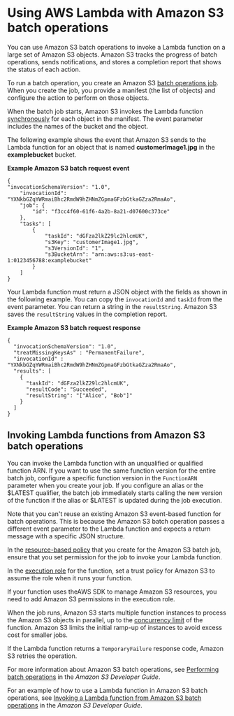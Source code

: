 # Using AWS Lambda with Amazon S3 batch operations<a name="services-s3-batch"></a>

You can use Amazon S3 batch operations to invoke a Lambda function on a large set of Amazon S3 objects\. Amazon S3 tracks the progress of batch operations, sends notifications, and stores a completion report that shows the status of each action\. 

To run a batch operation, you create an Amazon S3 [batch operations job](https://docs.aws.amazon.com/AmazonS3/latest/dev/batch-ops-operations.html)\. When you create the job, you provide a manifest \(the list of objects\) and configure the action to perform on those objects\. 

When the batch job starts, Amazon S3 invokes the Lambda function [synchronously](invocation-sync.md) for each object in the manifest\. The event parameter includes the names of the bucket and the object\. 

The following example shows the event that Amazon S3 sends to the Lambda function for an object that is named **customerImage1\.jpg** in the **examplebucket** bucket\.

**Example Amazon S3 batch request event**  

```
{
"invocationSchemaVersion": "1.0",
    "invocationId": "YXNkbGZqYWRmaiBhc2RmdW9hZHNmZGpmaGFzbGtkaGZza2RmaAo",
    "job": {
        "id": "f3cc4f60-61f6-4a2b-8a21-d07600c373ce"
    },
    "tasks": [
        {
            "taskId": "dGFza2lkZ29lc2hlcmUK",
            "s3Key": "customerImage1.jpg",
            "s3VersionId": "1",
            "s3BucketArn": "arn:aws:s3:us-east-1:0123456788:examplebucket"
        }
    ]  
}
```

Your Lambda function must return a JSON object with the fields as shown in the following example\. You can copy the `invocationId` and `taskId` from the event parameter\. You can return a string in the `resultString`\. Amazon S3 saves the `resultString` values in the completion report\. 

**Example Amazon S3 batch request response**  

```
{
  "invocationSchemaVersion": "1.0",
  "treatMissingKeysAs" : "PermanentFailure",
  "invocationId" : "YXNkbGZqYWRmaiBhc2RmdW9hZHNmZGpmaGFzbGtkaGZza2RmaAo",
  "results": [
    {
      "taskId": "dGFza2lkZ29lc2hlcmUK",
      "resultCode": "Succeeded",
      "resultString": "["Alice", "Bob"]"
    }
  ]
}
```

## Invoking Lambda functions from Amazon S3 batch operations<a name="invoking"></a>

You can invoke the Lambda function with an unqualified or qualified function ARN\. If you want to use the same function version for the entire batch job, configure a specific function version in the `FunctionARN` parameter when you create your job\. If you configure an alias or the $LATEST qualifier, the batch job immediately starts calling the new version of the function if the alias or $LATEST is updated during the job execution\. 

Note that you can't reuse an existing Amazon S3 event\-based function for batch operations\. This is because the Amazon S3 batch operation passes a different event parameter to the Lambda function and expects a return message with a specific JSON structure\.

In the [resource\-based policy](access-control-resource-based.md) that you create for the Amazon S3 batch job, ensure that you set permission for the job to invoke your Lambda function\.

In the [execution role](lambda-intro-execution-role.md) for the function, set a trust policy for Amazon S3 to assume the role when it runs your function\. 

If your function uses theAWS SDK to manage Amazon S3 resources, you need to add Amazon S3 permissions in the execution role\. 

When the job runs, Amazon S3 starts multiple function instances to process the Amazon S3 objects in parallel, up to the [concurrency limit](invocation-scaling.md) of the function\. Amazon S3 limits the initial ramp\-up of instances to avoid excess cost for smaller jobs\. 

If the Lambda function returns a `TemporaryFailure` response code, Amazon S3 retries the operation\. 

For more information about Amazon S3 batch operations, see [Performing batch operations](https://docs.aws.amazon.com/AmazonS3/latest/dev/batch-ops.html) in the *Amazon S3 Developer Guide*\. 

For an example of how to use a Lambda function in Amazon S3 batch operations, see [Invoking a Lambda function from Amazon S3 batch operations](https://docs.aws.amazon.com/AmazonS3/latest/dev/batch-ops-invoke-lambda.html) in the *Amazon S3 Developer Guide*\. 